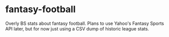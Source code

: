 # fantasy-football
Overly BS stats about fantasy football. Plans to use Yahoo's Fantasy Sports API later, but for now just using a CSV dump of historic league stats.
